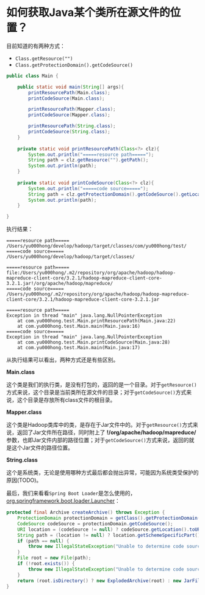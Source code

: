 # 如何获取Java某个类所在源文件的位置？

目前知道的有两种方式：

- `Class.getResource("")`
- `Class.getProtectionDomain().getCodeSource()`

```java
public class Main {

    public static void main(String[] args){
        printResourcePath(Main.class);
        printCodeSource(Main.class);

        printResourcePath(Mapper.class);
        printCodeSource(Mapper.class);

        printResourcePath(String.class);
        printCodeSource(String.class);
    }
    
    private static void printResourcePath(Class<?> clz){
        System.out.println("=====resource path=====");
        String path = clz.getResource("").getPath();
        System.out.println(path);
    }
    
    private static void printCodeSource(Class<?> clz){
        System.out.println("=====code source=====");
        String path = clz.getProtectionDomain().getCodeSource().getLocation().getPath();
        System.out.println(path);
    }

}
```

执行结果：

```
=====resource path=====
/Users/yu000hong/develop/hadoop/target/classes/com/yu000hong/test/
=====code source=====
/Users/yu000hong/develop/hadoop/target/classes/

=====resource path=====
file:/Users/yu000hong/.m2/repository/org/apache/hadoop/hadoop-mapreduce-client-core/3.2.1/hadoop-mapreduce-client-core-3.2.1.jar!/org/apache/hadoop/mapreduce/
=====code source=====
/Users/yu000hong/.m2/repository/org/apache/hadoop/hadoop-mapreduce-client-core/3.2.1/hadoop-mapreduce-client-core-3.2.1.jar

=====resource path=====
Exception in thread "main" java.lang.NullPointerException
	at com.yu000hong.test.Main.printResourcePath(Main.java:22)
	at com.yu000hong.test.Main.main(Main.java:16)
=====code source=====
Exception in thread "main" java.lang.NullPointerException
	at com.yu000hong.test.Main.printCodeSource(Main.java:28)
	at com.yu000hong.test.Main.main(Main.java:17)
```

从执行结果可以看出，两种方式还是有些区别。

**Main.class**

这个类是我们的执行类，是没有打包的，返回的是一个目录。对于`getResource()`方式来说，这个目录是当前类所在源文件的目录；对于`getCodeSource()`方式来说，这个目录是存放所有class文件的根目录。

**Mapper.class**

这个类是Hadoop类库中的类，是存在于Jar文件中的。对于`getResource()`方式来说，返回了Jar文件所在路径，同时附上了 **!/org/apache/hadoop/mapreduce/** 参数，也即Jar文件内部的路径位置；对于`getCodeSource()`方式来说，返回的就是这个Jar文件的路径位置。

**String.class**

这个是系统类，无论是使用哪种方式最后都会抛出异常，可能因为系统类受保护的原因(TODO)。

最后，我们来看看`Spring Boot Loader`是怎么使用的，[org.springframework.boot.loader.Launcher](https://github.com/spring-projects/spring-boot/blob/89555a874570e2215f69b180c8de42c91afd2b78/spring-boot-project/spring-boot-tools/spring-boot-loader/src/main/java/org/springframework/boot/loader/Launcher.java#L150)：

```java
protected final Archive createArchive() throws Exception {
    ProtectionDomain protectionDomain = getClass().getProtectionDomain();
    CodeSource codeSource = protectionDomain.getCodeSource();
    URI location = (codeSource != null) ? codeSource.getLocation().toURI() : null;
    String path = (location != null) ? location.getSchemeSpecificPart() : null;
    if (path == null) {
        throw new IllegalStateException("Unable to determine code source archive");
    }
    File root = new File(path);
    if (!root.exists()) {
        throw new IllegalStateException("Unable to determine code source archive from " + root);
    }
    return (root.isDirectory() ? new ExplodedArchive(root) : new JarFileArchive(root));
}
```